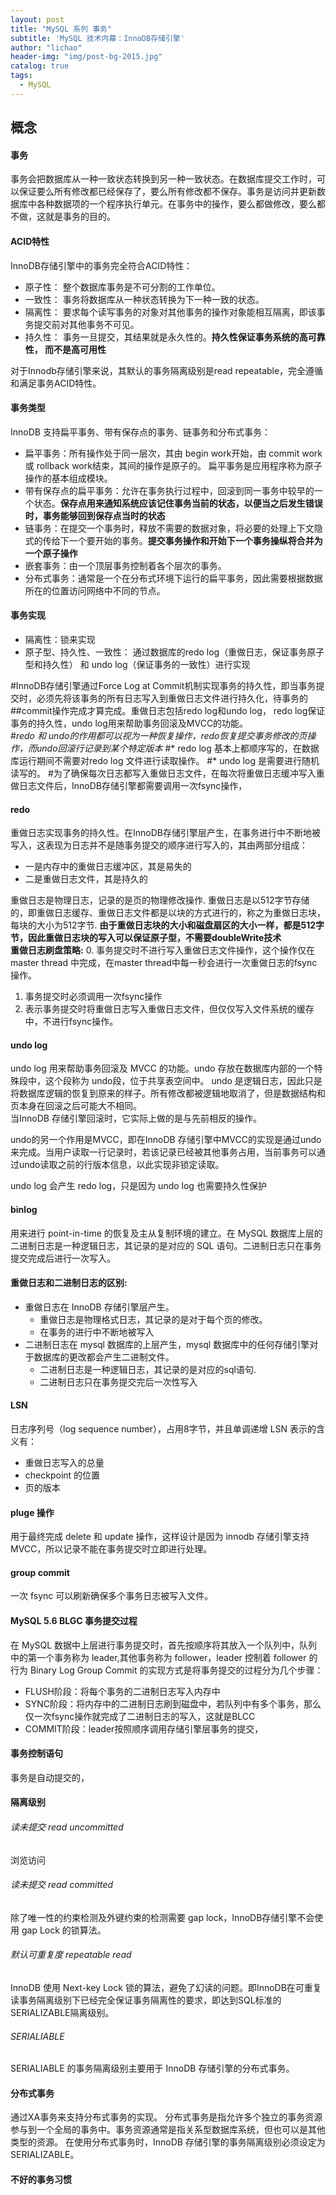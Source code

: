```yaml
---
layout: post
title: "MySQL 系列 事务"
subtitle: 'MySQL 技术内幕：InnoDB存储引擎'
author: "lichao"
header-img: "img/post-bg-2015.jpg"
catalog: true
tags:
  - MySQL
---
```


## 概念

#### 事务
事务会把数据库从一种一致状态转换到另一种一致状态。在数据库提交工作时，可以保证要么所有修改都已经保存了，要么所有修改都不保存。事务是访问并更新数据库中各种数据项的一个程序执行单元。在事务中的操作，要么都做修改，要么都不做，这就是事务的目的。
#### ACID特性
InnoDB存储引擎中的事务完全符合ACID特性：
* 原子性： 整个数据库事务是不可分割的工作单位。
* 一致性： 事务将数据库从一种状态转换为下一种一致的状态。
* 隔离性： 要求每个读写事务的对象对其他事务的操作对象能相互隔离，即该事务提交前对其他事务不可见。
* 持久性： 事务一旦提交，其结果就是永久性的。**持久性保证事务系统的高可靠性， 而不是高可用性**

对于Innodb存储引擎来说，其默认的事务隔离级别是read repeatable，完全遵循和满足事务ACID特性。

#### 事务类型
InnoDB 支持扁平事务、带有保存点的事务、链事务和分布式事务：
* 扁平事务：所有操作处于同一层次，其由 begin work开始，由 commit work或 rollback work结束，其间的操作是原子的。
扁平事务是应用程序称为原子操作的基本组成模块。
* 带有保存点的扁平事务：允许在事务执行过程中，回滚到同一事务中较早的一个状态。**保存点用来通知系统应该记住事务当前的状态，以便当之后发生错误时，事务能够回到保存点当时的状态**
* 链事务：在提交一个事务时，释放不需要的数据对象，将必要的处理上下文隐式的传给下一个要开始的事务。**提交事务操作和开始下一个事务操纵将合并为一个原子操作**
* 嵌套事务：由一个顶层事务控制着各个层次的事务。
* 分布式事务：通常是一个在分布式环境下运行的扁平事务，因此需要根据数据所在的位置访问网络中不同的节点。

#### 事务实现
* 隔离性：锁来实现
* 原子型、持久性、一致性： 通过数据库的redo log（重做日志，保证事务原子型和持久性） 和 undo log（保证事务的一致性）进行实现

#InnoDB存储引擎通过Force Log at Commit机制实现事务的持久性，即当事务提交时，必须先将该事务的所有日志写入到重做日志文件进行持久化，待事务的##commit操作完成才算完成。重做日志包括redo log和undo log， redo log保证事务的持久性，undo log用来帮助事务回滚及MVCC的功能。   
#*redo 和 undo的作用都可以视为一种恢复操作，redo恢复提交事务修改的页操作，而undo回滚行记录到某个特定版本*
#* redo log 基本上都顺序写的，在数据库运行期间不需要对redo log 文件进行读取操作。
#* undo log 是需要进行随机读写的。
#为了确保每次日志都写入重做日志文件，在每次将重做日志缓冲写入重做日志文件后，InnoDB存储引擎都需要调用一次fsync操作，
#### redo
重做日志实现事务的持久性。在InnoDB存储引擎层产生，在事务进行中不断地被写入，这表现为日志并不是随事务提交的顺序进行写入的，其由两部分组成： 
* 一是内存中的重做日志缓冲区，其是易失的
* 二是重做日志文件，其是持久的

重做日志是物理日志，记录的是页的物理修改操作. 重做日志是以512字节存储的，即重做日志缓存、重做日志文件都是以块的方式进行的，称之为重做日志块，每块的大小为512字节. **由于重做日志块的大小和磁盘扇区的大小一样，都是512字节，因此重做日志块的写入可以保证原子型，不需要doubleWrite技术**     
**重做日志刷盘策略:**
0. 事务提交时不进行写入重做日志文件操作，这个操作仅在master thread 中完成，在master thread中每一秒会进行一次重做日志的fsync操作。
1. 事务提交时必须调用一次fsync操作
2. 表示事务提交时将重做日志写入重做日志文件，但仅仅写入文件系统的缓存中，不进行fsync操作。

#### undo log
undo log 用来帮助事务回滚及 MVCC 的功能。undo 存放在数据库内部的一个特殊段中，这个段称为 undo段，位于共享表空间中。
undo 是逻辑日志，因此只是将数据库逻辑的恢复到原来的样子。所有修改都被逻辑地取消了，但是数据结构和页本身在回滚之后可能大不相同。    
当InnoDB 存储引擎回滚时，它实际上做的是与先前相反的操作。

undo的另一个作用是MVCC，即在InnoDB 存储引擎中MVCC的实现是通过undo来完成。当用户读取一行记录时，若该记录已经被其他事务占用，当前事务可以通过undo读取之前的行版本信息，以此实现非锁定读取。

undo log 会产生 redo log，只是因为 undo log 也需要持久性保护


#### binlog
用来进行 point-in-time 的恢复及主从复制环境的建立。在 MySQL 数据库上层的二进制日志是一种逻辑日志，其记录的是对应的 SQL 语句。二进制日志只在事务提交完成后进行一次写入。


#### 重做日志和二进制日志的区别:
  * 重做日志在 InnoDB 存储引擎层产生。
    * 重做日志是物理格式日志，其记录的是对于每个页的修改。
    * 在事务的进行中不断地被写入
  * 二进制日志在 mysql 数据库的上层产生，mysql 数据库中的任何存储引擎对于数据库的更改都会产生二进制文件。
    * 二进制日志是一种逻辑日志，其记录的是对应的sql语句.
    * 二进制日志只在事务提交完后一次性写入

#### LSN
日志序列号（log sequence number），占用8字节，并且单调递增
LSN 表示的含义有：
* 重做日志写入的总量
* checkpoint 的位置
* 页的版本

#### pluge 操作
用于最终完成 delete 和 update 操作，这样设计是因为 innodb 存储引擎支持 MVCC，所以记录不能在事务提交时立即进行处理。    


#### group commit
一次 fsync 可以刷新确保多个事务日志被写入文件。

#### MySQL 5.6 BLGC 事务提交过程
在 MySQL 数据中上层进行事务提交时，首先按顺序将其放入一个队列中，队列中的第一个事务称为 leader,其他事务称为 follower，leader 控制着 follower 的行为
Binary Log Group Commit 的实现方式是将事务提交的过程分为几个步骤：
* FLUSH阶段：将每个事务的二进制日志写入内存中
* SYNC阶段：将内存中的二进制日志刷到磁盘中，若队列中有多个事务，那么仅一次fsync操作就完成了二进制日志的写入，这就是BLCC
* COMMIT阶段：leader按照顺序调用存储引擎层事务的提交，

#### 事务控制语句
事务是自动提交的，

#### 隔离级别
###### 读未提交 read uncommitted
浏览访问
###### 读未提交 read committed
除了唯一性的约束检测及外键约束的检测需要 gap lock，InnoDB存储引擎不会使用 gap Lock 的锁算法。

###### 默认可重复度 repeatable read
InnoDB 使用 Next-key Lock 锁的算法，避免了幻读的问题。即InnoDB在可重复读事务隔离级别下已经完全保证事务隔离性的要求，即达到SQL标准的SERIALIZABLE隔离级别。

###### SERIALIABLE
SERIALIABLE 的事务隔离级别主要用于 InnoDB 存储引擎的分布式事务。

#### 分布式事务
通过XA事务来支持分布式事务的实现。
分布式事务是指允许多个独立的事务资源参与到一个全局的事务中。事务资源通常是指关系型数据库系统，但也可以是其他类型的资源。
在使用分布式事务时，InnoDB 存储引擎的事务隔离级别必须设定为SERIALIZABLE。

#### 不好的事务习惯
